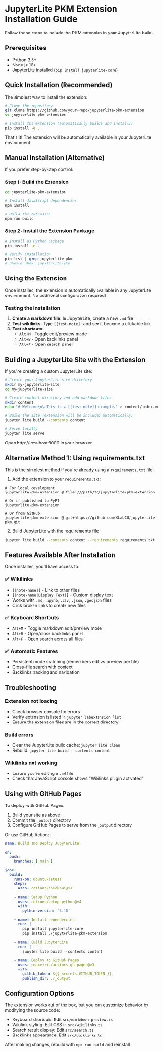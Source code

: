 # JupyterLite PKM Extension Installation Guide

Follow these steps to include the PKM extension in your JupyterLite build.

## Prerequisites

- Python 3.8+
- Node.js 16+
- JupyterLite installed (`pip install jupyterlite-core`)

## Quick Installation (Recommended)

The simplest way to install the extension:

```bash
# Clone the repository
git clone https://github.com/your-repo/jupyterlite-pkm-extension
cd jupyterlite-pkm-extension

# Install the extension (automatically builds and installs)
pip install -e .
```

That's it! The extension will be automatically available in your JupyterLite environment.

## Manual Installation (Alternative)

If you prefer step-by-step control:

### Step 1: Build the Extension

```bash
cd jupyterlite-pkm-extension

# Install JavaScript dependencies
npm install

# Build the extension
npm run build
```

### Step 2: Install the Extension Package

```bash
# Install as Python package
pip install -e .

# Verify installation
pip list | grep jupyterlite-pkm
# Should show: jupyterlite-pkm
```

## Using the Extension

Once installed, the extension is automatically available in any JupyterLite environment. No additional configuration required!

### Testing the Installation

1. **Create a markdown file**: In JupyterLite, create a new `.md` file
2. **Test wikilinks**: Type `[[test-note]]` and see it become a clickable link
3. **Test shortcuts**: 
   - `Alt+M` - Toggle edit/preview mode
   - `Alt+B` - Open backlinks panel
   - `Alt+F` - Open search panel

## Building a JupyterLite Site with the Extension

If you're creating a custom JupyterLite site:

```bash
# Create your JupyterLite site directory
mkdir my-jupyterlite-site
cd my-jupyterlite-site

# Create content directory and add markdown files
mkdir content
echo "# Welcome\n\nThis is a [[test-note]] example." > content/index.md

# Build the site (extension will be included automatically)
jupyter lite build --contents content

# Serve locally
jupyter lite serve
```

Open http://localhost:8000 in your browser.

## Alternative Method 1: Using requirements.txt 

This is the simplest method if you're already using a `requirements.txt` file:

1. Add the extension to your `requirements.txt`:
```
# For local development
jupyterlite-pkm-extension @ file:///path/to/jupyterlite-pkm-extension

# Or if published to PyPI
jupyterlite-pkm-extension

# Or from GitHub
jupyterlite-pkm-extension @ git+https://github.com/XLabCU/jupyterlite-pkm.git
```

2. Build JupyterLite with the requirements file:
```bash
jupyter lite build --contents content --requirements requirements.txt
```


## Features Available After Installation

Once installed, you'll have access to:

### ✅ Wikilinks
- `[[note-name]]` - Link to other files
- `[[note-name|Display Text]]` - Custom display text
- Works with `.md`, `.ipynb`, `.csv`, `.json`, `.geojson` files
- Click broken links to create new files

### ✅ Keyboard Shortcuts
- `Alt+M` - Toggle markdown edit/preview mode
- `Alt+B` - Open/close backlinks panel
- `Alt+F` - Open search across all files

### ✅ Automatic Features
- Persistent mode switching (remembers edit vs preview per file)
- Cross-file search with context
- Backlinks tracking and navigation

## Troubleshooting

### Extension not loading
- Check browser console for errors
- Verify extension is listed in `jupyter labextension list`
- Ensure the extension files are in the correct directory

### Build errors
- Clear the JupyterLite build cache: `jupyter lite clean`
- Rebuild: `jupyter lite build --contents content`

### Wikilinks not working
- Ensure you're editing a `.md` file
- Check that JavaScript console shows "Wikilinks plugin activated"

## Using with GitHub Pages

To deploy with GitHub Pages:

1. Build your site as above
2. Commit the `_output` directory
3. Configure GitHub Pages to serve from the `_output` directory

Or use GitHub Actions:

```yaml
name: Build and Deploy JupyterLite

on:
  push:
    branches: [ main ]

jobs:
  build:
    runs-on: ubuntu-latest
    steps:
    - uses: actions/checkout@v3
    
    - name: Setup Python
      uses: actions/setup-python@v4
      with:
        python-version: '3.10'
    
    - name: Install dependencies
      run: |
        pip install jupyterlite-core
        pip install ./jupyterlite-pkm-extension
    
    - name: Build JupyterLite
      run: |
        jupyter lite build --contents content
    
    - name: Deploy to GitHub Pages
      uses: peaceiris/actions-gh-pages@v3
      with:
        github_token: ${{ secrets.GITHUB_TOKEN }}
        publish_dir: ./_output
```

## Configuration Options

The extension works out of the box, but you can customize behavior by modifying the source code:

- Keyboard shortcuts: Edit `src/markdown-preview.ts`
- Wikilink styling: Edit CSS in `src/wikilinks.ts`
- Search result display: Edit `src/search.ts`
- Backlinks appearance: Edit `src/backlinks.ts`

After making changes, rebuild with `npm run build` and reinstall.
